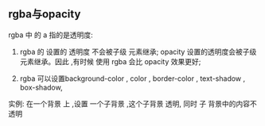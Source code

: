 ## rgba与opacity

rgba 中 的 a  指的是透明度:

1. rgba 的 设置的 透明度 不会被子级 元素继承; opacity 设置的透明度会被子级元素继承。因此 ,有时候 使用 rgba 会比 opacity 效果更好;

2. rgba 可以设置background-color ,  color , border-color , text-shadow , box-shadow,

实例:  在一个背景 上 ,设置 一个子背景 ,这个子背景 透明, 同时 子 背景中的内容不透明